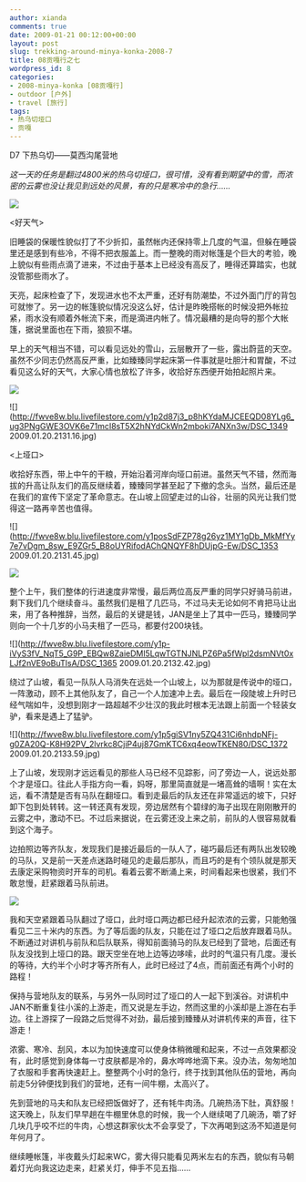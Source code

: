 ```yaml
---
author: xianda
comments: true
date: 2009-01-21 00:12:00+00:00
layout: post
slug: trekking-around-minya-konka-2008-7
title: 08贡嘎行之七
wordpress_id: 8
categories:
- 2008-minya-konka [08贡嘎行]
- outdoor [户外]
- travel [旅行]
tags:
- 热乌切垭口
- 贡嘎
---
```


D7 下热乌切——莫西沟尾营地



_这一天的任务是翻过4800米的热乌切垭口，很可惜，没有看到期望中的雪，而浓密的云雾也没让我见到远处的风景，有的只是寒冷中的急行……_



![](http://fwve8w.blu.livefilestore.com/y1pGTyIkwZuViGgzT63cdfFD_MlLtzr2Ay0vctkwaYJbAVeaCXEePp-usM2GYbkKDBNFbTvaWff93Q/DSC_1382.jpg)



<好天气>



旧睡袋的保暖性貌似打了不少折扣，虽然帐内还保持零上几度的气温，但躲在睡袋里还是感到有些冷，不得不把衣服盖上。而一整晚的雨对帐篷是个巨大的考验，晚上貌似有些雨点滴了进来，不过由于基本上已经没有高反了，睡得还算踏实，也就没管那些雨水了。



天亮，起床检查了下，发现进水也不太严重，还好有防潮垫，不过外面门厅的背包可就惨了。另一边的帐篷貌似情况没这么好，估计是昨晚搭帐的时候没把外帐拉紧，雨水没有顺着外帐流下来，而是滴进内帐了。情况最糟的是向导的那个大帐篷，据说里面也在下雨，狼狈不堪。



早上的天气相当不错，可以看见远处的雪山，云层散开了一些，露出蔚蓝的天空。虽然不少同志仍然高反严重，比如臻臻同学起床第一件事就是吐胆汁和胃酸，不过看见这么好的天气，大家心情也放松了许多，收拾好东西便开始拍起照片来。



![](http://fwve8w.blu.livefilestore.com/y1pBUIAPYSfTPJbZ2Qcdav85tySxtNh8183i40ncZ5f-zjPKohmYfjP-XPBmamaVGTFGwBUpp3_SYA1PuSa6sYxZQ/DSC_1347.jpg)

<!-- more -->

![](http://fwve8w.blu.livefilestore.com/y1p2d87j3_p8hKYdaMJCEEQD08YLg6_ug3PNgGWE3OVK6e71mcI8sT5X2hNYdCkWn2mboki7ANXn3w/DSC_1349 2009.01.20.2131.16.jpg)



<上垭口>



收拾好东西，带上中午的干粮，开始沿着河岸向垭口前进。虽然天气不错，然而海拔的升高让队友们的高反继续着，臻臻同学甚至起了下撤的念头。当然，最后还是在我们的宣传下坚定了革命意志。在山坡上回望走过的山谷，壮丽的风光让我们觉得这一路再辛苦也值得。



![](http://fwve8w.blu.livefilestore.com/y1posSdFZP78g26yz1MY1gDb_MkMfYy7e7vDgm_8sw_E9ZGr5_B8oUYRifodAChQNQYF8hDUjpG-Ew/DSC_1353 2009.01.20.2131.45.jpg)



![](http://fwve8w.blu.livefilestore.com/y1p7WAZoKumTmni-zL41NN0kXOBYaSBtGaD2rULgOxGo6WNjaV7UEqy_CIsxqLKpjq-FvEa9Wtexl8/DSC_1359.jpg)



整个上午，我们整体的行进速度非常慢，最后两位高反严重的同学只好骑马前进，剩下我们几个继续奋斗。虽然我们是租了几匹马，不过马夫无论如何不肯把马让出来，用了各种推辞，当然，最后的关键是钱，JAN是坐上了其中一匹马，臻臻同学则向一个十几岁的小马夫租了一匹马，都要付200块钱。



![](http://fwve8w.blu.livefilestore.com/y1p-iVyS3fV_NqT5_G9P_EBQw8ZaieDMl5LqwTGTNJNLPZ6Pa5fWpl2dsmNVt0xLJf2nVE9oBuTlsA/DSC_1365 2009.01.20.2132.42.jpg)



绕过了山坡，看见一队队人马消失在远处一个山坡上，以为那就是传说中的垭口，一阵激动，顾不上其他队友了，自己一个人加速冲上去。最后在一段陡坡上升时已经气喘如牛，没想到刚才一路超越不少壮汉的我此时根本无法跟上前面一个轻装女驴，看来是遇上了猛驴。



![](http://fwve8w.blu.livefilestore.com/y1p5giSV1ny5ZQ431Ci6nhdpNFj-g0ZA20Q-K8H92PV_2lvrkc8CjiP4uj87GmKTC6xq4eowTKEN80/DSC_1372 2009.01.20.2133.59.jpg)



上了山坡，发现刚才远远看见的那些人马已经不见踪影，问了旁边一人，说远处那个才是垭口。往此人手指方向一看，妈呀，那里简直就是一堵高耸的墙啊！实在太远，看不清楚是否有马队在翻垭口。看到走最后的队友还在非常遥远的坡下，只好卸下包到处转转。这一转还真有发现，旁边居然有个碧绿的海子出现在刚刚散开的云雾之中，激动不已。不过后来据说，在云雾还没上来之前，前队的人很容易就看到这个海子。



边拍照边等齐队友，发现我们是接近最后的一队人了，碰巧最后还有两队出发较晚的马队，又是前一天差点迷路时碰见的走最后那队，而且巧的是有个领队就是那天去康定采购物资时开车的司机。看着云雾不断涌上来，时间看起来也很紧，我们不敢怠慢，赶紧跟着马队前进。



![](http://fwve8w.blu.livefilestore.com/y1prG2K5jrCrHgug1NlWd6ajWKDTiPcJhEXCN8x7Pbjvqh22NK545-z8YzuInwkgK7kbduk52Sk9YQ/DSC_1386.jpg)



我和天空紧跟着马队翻过了垭口，此时垭口两边都已经升起浓浓的云雾，只能勉强看见二三十米内的东西。为了等后面的队友，只能在过了垭口之后放弃跟着马队。不断通过对讲机与前队和后队联系，得知前面骑马的队友已经到了营地，后面还有队友没找到上垭口的路。跟天空坐在地上边等边哆嗦，此时的气温只有几度。漫长的等待，大约半个小时才等齐所有人，此时已经过了4点，而前面还有两个小时的路程！



保持与营地队友的联系，与另外一队同时过了垭口的人一起下到溪谷。对讲机中JAN不断重复往小溪的上游走，而又说是左手边，然而这里的小溪却是上游在右手边。往上游探了一段路之后觉得不对劲，最后接到臻臻从对讲机传来的声音，往下游走！



浓雾、寒冷、刮风，本以为加快速度可以使身体稍微暖和起来，不过一点效果都没有，此时感觉到身体每一寸皮肤都是冷的，鼻水哗哗地滴下来。没办法，匆匆地加了衣服和手套再快速赶上。整整两个小时的急行，终于找到其他队伍的营地，再向前走5分钟便找到我们的营地，还有一间牛棚，太高兴了。



先到营地的马夫和队友已经把饭做好了，还有牦牛肉汤。几碗热汤下肚，真舒服！这天晚上，队友们早早趟在牛棚里休息的时候，我一个人继续喝了几碗汤，嚼了好几块几乎咬不烂的牛肉，心想这群家伙太不会享受了，下次再喝到这汤不知道是何年何月了。



继续睡帐篷，半夜戴头灯起来WC，雾大得只能看见两米左右的东西，貌似有马朝着灯光向我这边走来，赶紧关灯，伸手不见五指……
